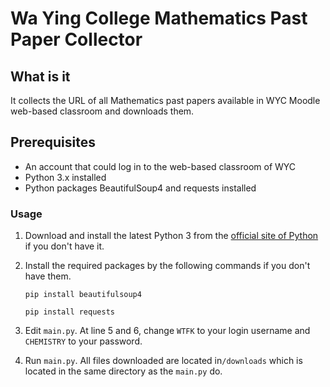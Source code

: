 # Wa Ying College Mathematics Past Paper Collector

## What is it
It collects the URL of all Mathematics past papers available in WYC Moodle web-based classroom and downloads them.

## Prerequisites
- An account that could log in to the web-based classroom of WYC
- Python 3.x installed
- Python packages BeautifulSoup4 and requests installed

### Usage
1. Download and install the latest Python 3 from the [official site of Python](https://www.python.org/downloads/) if you don't have it.
2. Install the required packages by the following commands if you don't have them.

	``pip install beautifulsoup4``

	``pip install requests``
3. Edit ``main.py``. At line 5 and 6, change ``WTFK`` to your login username and ``CHEMISTRY`` to your password.
4. Run ``main.py``. All files downloaded are located in``/downloads`` which is located in the same directory as the ``main.py`` do. 